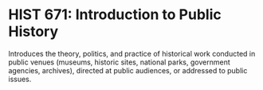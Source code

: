 # HIST 671: Introduction to Public History

Introduces the theory, politics, and practice of historical work conducted in public venues (museums, historic sites, national parks, government agencies, archives), directed at public audiences, or addressed to public issues.